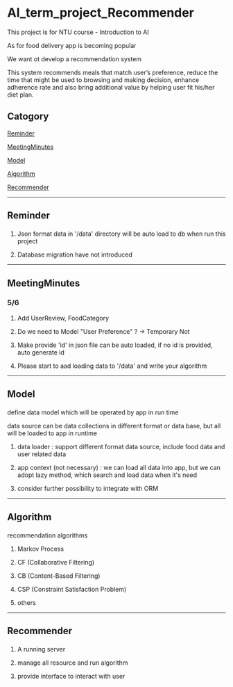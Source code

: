 # AI_term_project_Recommender

This project is for NTU course - Introduction to AI

As for food delivery app is becoming popular

We want ot develop a recommendation system

This system recommends meals that match user’s preference, reduce the time that might be used to browsing and making decision, enhance adherence rate and also bring additional value by helping user fit his/her diet plan. 

## Catogory

<a href='#Reminder'>Reminder</a>

<a href='#meeting_minutes'>MeetingMinutes</a>

<a href='#model'>Model</a>

<a href='#algorithm'>Algorithm</a>

<a href='#recommender'>Recommender</a>

---
## <p id=reminder>Reminder</p>

1. Json format data in '/data' directory will be auto load to db when run this project

2. Database migration have not introduced

---
## <p id=meeting_minutes>MeetingMinutes</p>

### 5/6

1. Add UserReview, FoodCategory

2. Do we need to Model "User Preference" ? -> Temporary Not

3. Make provide 'id' in json file can be auto loaded, if no id is provided, auto generate id

4. Please start to aad loading data to '/data' and write your algorithm

---
## <p id=model>Model</p>

define data model which will be operated by app in run time

data source can be data collections in different format or data base, but all will be loaded to app in runtime

1. data loader : support different format data source, include food data and user related data

2. app context (not necessary) : we can load all data into app, but we can adopt lazy method, which search and load data when it's need

3. consider further possibility to integrate with ORM

---
## <p id=algorithm>Algorithm</p>

recommendation algorithms

1. Markov Process

2. CF (Collaborative Filtering)

3. CB (Content-Based Filtering)

4. CSP (Constraint Satisfaction Problem)

5. others

---
## <p id=recommender>Recommender</p>

1. A running server

2. manage all resource and run algorithm

3. provide interface to interact with user
